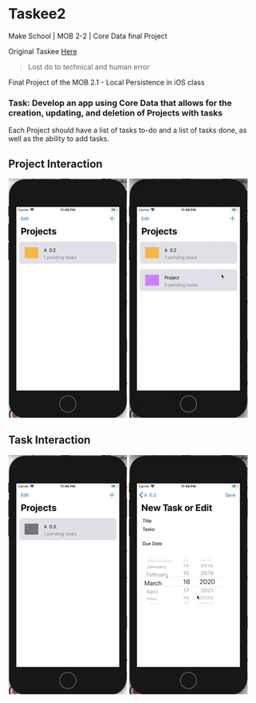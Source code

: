 # Taskee2
Make School | MOB 2-2 | Core Data final Project

Original Taskee [Here](https://github.com/KitsuneNoctus/Taskee-Final)
> Lost do to technical and human error

Final Project of the MOB 2.1 - Local Persistence in iOS class

### Task: Develop an app using Core Data that allows for the creation, updating, and deletion of Projects with tasks
Each Project should have a list of tasks to-do and a list of tasks done, as well as the ability to add tasks.

## Project Interaction

![Project1gif](proj1.gif)
![Project2gif](proj2.gif)

## Task Interaction

![Task1gif](task1.gif)
![Task2gif](task2.gif)
